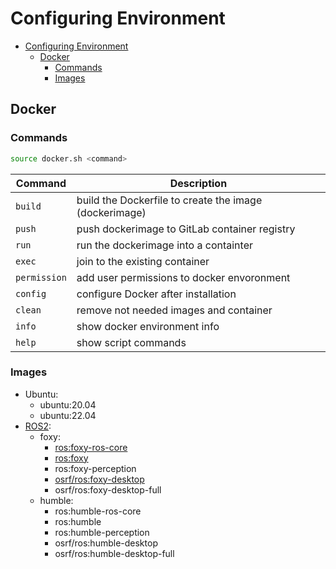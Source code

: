 # Configuring Environment

- [Configuring Environment](#configuring-environment)
  - [Docker](#docker)
    - [Commands](#commands)
    - [Images](#images)


## Docker

### Commands

```sh
source docker.sh <command>
```

| Command      | Description                                            |
| ------------ | ------------------------------------------------------ |
| `build`      | build the Dockerfile to create the image (dockerimage) |
| `push`       | push dockerimage to GitLab container registry          |
| `run`        | run the dockerimage into a containter                  |
| `exec`       | join to the existing container                         |
| `permission` | add user permissions to docker envoronment             |
| `config`     | configure Docker after installation                    |
| `clean`      | remove not needed images and container                 |
| `info`       | show docker environment info                           |
| `help`       | show script commands                                   |


### Images
* Ubuntu:
  * ubuntu:20.04
  * ubuntu:22.04
* [ROS2](https://github.com/osrf/docker_images/tree/3f4fbca923d80f834f3a89b5960bad5582652519):
  * foxy: 
    * [ros:foxy-ros-core](https://github.com/osrf/docker_images/blob/11c613986e35a1f36fd0fa18b49173e0c564cf1d/ros/foxy/ubuntu/focal/ros-core/Dockerfile)
    * [ros:foxy](https://github.com/osrf/docker_images/blob/df19ab7d5993d3b78a908362cdcd1479a8e78b35/ros/foxy/ubuntu/focal/ros-base/Dockerfile)
    * ros:foxy-perception
    * [osrf/ros:foxy-desktop](https://hub.docker.com/layers/osrf/ros/foxy-desktop/images/sha256-16b5de92feb29d59d4bf75f42650f81a7722089f2291cb4fe126d8aa42a93238?context=explore)
    * osrf/ros:foxy-desktop-full
  * humble:
    * ros:humble-ros-core
    * ros:humble
    * ros:humble-perception
    * osrf/ros:humble-desktop
    * osrf/ros:humble-desktop-full
